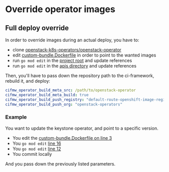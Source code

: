 # Override operator images

## Full deploy override
In order to override images during an actual deploy, you have to:

* clone [openstack-k8s-operators/openstack-operator](https://github.com/openstack-k8s-operators/openstack-operator/)
* edit [custom-bundle.Dockerfile](https://github.com/openstack-k8s-operators/openstack-operator/blob/main/custom-bundle.Dockerfile) in order to point to the wanted images
* run `go mod edit` in the [project root](https://github.com/openstack-k8s-operators/openstack-operator/blob/main/go.mod) and update references
* run `go mod edit` in the [apis directory](https://github.com/openstack-k8s-operators/openstack-operator/blob/main/apis/go.mod#L11) and update references

Then, you'll have to pass down the repository path to the ci-framework, rebuild it, and deploy:
```YAML
cifmw_operator_build_meta_src: /path/to/openstack-operator
cifmw_operator_build_meta_build: true
cifmw_operator_build_push_registry: "default-route-openshift-image-registry.apps-crc.testing"
cifmw_operator_build_push_org: "openstack-operators"
```

### Example
You want to update the keystone operator, and point to a specific version.

* You edit the [custom-bundle.Dockerfile on line 3](https://github.com/openstack-k8s-operators/openstack-operator/blob/015b6a5293b76cbb2e1e14553168e501477314ef/custom-bundle.Dockerfile#L3)
* You `go mod edit` [line 16](https://github.com/openstack-k8s-operators/openstack-operator/blob/015b6a5293b76cbb2e1e14553168e501477314ef/go.mod#L16)
* You `go mod edit` [line 12](https://github.com/openstack-k8s-operators/openstack-operator/blob/015b6a5293b76cbb2e1e14553168e501477314ef/apis/go.mod#L12)
* You commit locally

And you pass down the previously listed parameters.
